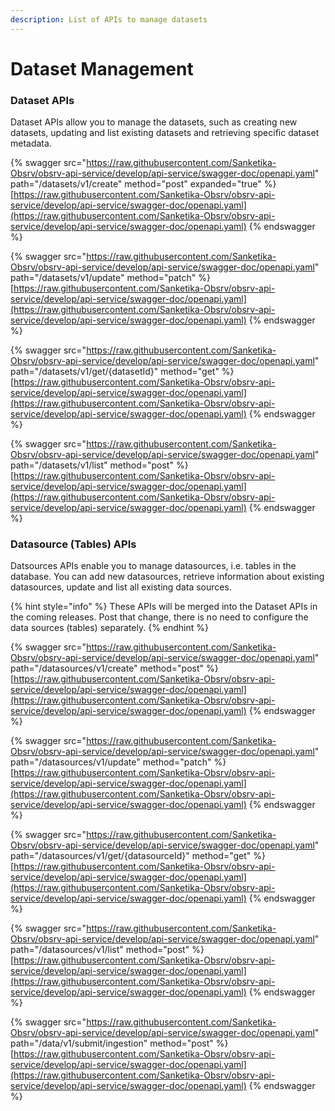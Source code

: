 ```yaml
---
description: List of APIs to manage datasets
---
```


# Dataset Management

### Dataset APIs

Dataset APIs allow you to manage the datasets, such as creating new datasets, updating and list existing datasets and retrieving specific dataset metadata.

{% swagger src="https://raw.githubusercontent.com/Sanketika-Obsrv/obsrv-api-service/develop/api-service/swagger-doc/openapi.yaml" path="/datasets/v1/create" method="post" expanded="true" %}
[https://raw.githubusercontent.com/Sanketika-Obsrv/obsrv-api-service/develop/api-service/swagger-doc/openapi.yaml](https://raw.githubusercontent.com/Sanketika-Obsrv/obsrv-api-service/develop/api-service/swagger-doc/openapi.yaml)
{% endswagger %}

{% swagger src="https://raw.githubusercontent.com/Sanketika-Obsrv/obsrv-api-service/develop/api-service/swagger-doc/openapi.yaml" path="/datasets/v1/update" method="patch" %}
[https://raw.githubusercontent.com/Sanketika-Obsrv/obsrv-api-service/develop/api-service/swagger-doc/openapi.yaml](https://raw.githubusercontent.com/Sanketika-Obsrv/obsrv-api-service/develop/api-service/swagger-doc/openapi.yaml)
{% endswagger %}

{% swagger src="https://raw.githubusercontent.com/Sanketika-Obsrv/obsrv-api-service/develop/api-service/swagger-doc/openapi.yaml" path="/datasets/v1/get/{datasetId}" method="get" %}
[https://raw.githubusercontent.com/Sanketika-Obsrv/obsrv-api-service/develop/api-service/swagger-doc/openapi.yaml](https://raw.githubusercontent.com/Sanketika-Obsrv/obsrv-api-service/develop/api-service/swagger-doc/openapi.yaml)
{% endswagger %}

{% swagger src="https://raw.githubusercontent.com/Sanketika-Obsrv/obsrv-api-service/develop/api-service/swagger-doc/openapi.yaml" path="/datasets/v1/list" method="post" %}
[https://raw.githubusercontent.com/Sanketika-Obsrv/obsrv-api-service/develop/api-service/swagger-doc/openapi.yaml](https://raw.githubusercontent.com/Sanketika-Obsrv/obsrv-api-service/develop/api-service/swagger-doc/openapi.yaml)
{% endswagger %}

### Datasource (Tables) APIs

Datsources APIs enable you to manage datasources, i.e. tables in the database. You can add new datasources, retrieve information about existing datasources, update and list all existing data sources.

{% hint style="info" %}
These APIs will be merged into the Dataset APIs in the coming releases. Post that change, there is no need to configure the data sources (tables) separately.
{% endhint %}

{% swagger src="https://raw.githubusercontent.com/Sanketika-Obsrv/obsrv-api-service/develop/api-service/swagger-doc/openapi.yaml" path="/datasources/v1/create" method="post" %}
[https://raw.githubusercontent.com/Sanketika-Obsrv/obsrv-api-service/develop/api-service/swagger-doc/openapi.yaml](https://raw.githubusercontent.com/Sanketika-Obsrv/obsrv-api-service/develop/api-service/swagger-doc/openapi.yaml)
{% endswagger %}

{% swagger src="https://raw.githubusercontent.com/Sanketika-Obsrv/obsrv-api-service/develop/api-service/swagger-doc/openapi.yaml" path="/datasources/v1/update" method="patch" %}
[https://raw.githubusercontent.com/Sanketika-Obsrv/obsrv-api-service/develop/api-service/swagger-doc/openapi.yaml](https://raw.githubusercontent.com/Sanketika-Obsrv/obsrv-api-service/develop/api-service/swagger-doc/openapi.yaml)
{% endswagger %}

{% swagger src="https://raw.githubusercontent.com/Sanketika-Obsrv/obsrv-api-service/develop/api-service/swagger-doc/openapi.yaml" path="/datasources/v1/get/{datasourceId}" method="get" %}
[https://raw.githubusercontent.com/Sanketika-Obsrv/obsrv-api-service/develop/api-service/swagger-doc/openapi.yaml](https://raw.githubusercontent.com/Sanketika-Obsrv/obsrv-api-service/develop/api-service/swagger-doc/openapi.yaml)
{% endswagger %}

{% swagger src="https://raw.githubusercontent.com/Sanketika-Obsrv/obsrv-api-service/develop/api-service/swagger-doc/openapi.yaml" path="/datasources/v1/list" method="post" %}
[https://raw.githubusercontent.com/Sanketika-Obsrv/obsrv-api-service/develop/api-service/swagger-doc/openapi.yaml](https://raw.githubusercontent.com/Sanketika-Obsrv/obsrv-api-service/develop/api-service/swagger-doc/openapi.yaml)
{% endswagger %}

{% swagger src="https://raw.githubusercontent.com/Sanketika-Obsrv/obsrv-api-service/develop/api-service/swagger-doc/openapi.yaml" path="/data/v1/submit/ingestion" method="post" %}
[https://raw.githubusercontent.com/Sanketika-Obsrv/obsrv-api-service/develop/api-service/swagger-doc/openapi.yaml](https://raw.githubusercontent.com/Sanketika-Obsrv/obsrv-api-service/develop/api-service/swagger-doc/openapi.yaml)
{% endswagger %}
